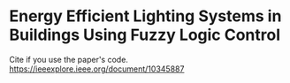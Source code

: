 # Energy Efficient Lighting Systems in Buildings Using Fuzzy Logic Control

Cite if you use the paper's code. 
https://ieeexplore.ieee.org/document/10345887
